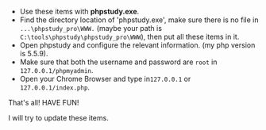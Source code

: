 - Use these items with **phpstudy.exe**.
- Find the directory location of 'phpstudy.exe', make sure there is no file in `...\phpstudy_pro\WWW.` (maybe your path is `C:\tools\phpstudy\phpstudy_pro\WWW`), then put all these items in it.
- Open phpstudy and configure the relevant information. (my php version is 5.5.9).
-  Make sure that both the username and password are `root` in `127.0.0.1/phpmyadmin`.
- Open your Chrome Browser and type in`127.0.0.1` or `127.0.0.1/index.php`.



That's all! HAVE FUN!



I will try to update these items.
